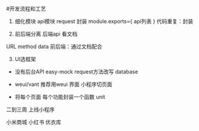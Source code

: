 #开发流程和工艺

1. 细化模块 api模块
request 封装
module.exports={
    api列表
}
代码重复：封装

2. 前后端分离
 后端api 看文档

 URL method  data
 前后端：通过文档配合

 3. UI选框架

  - 没有后台API
  easy-mock  request方法改写 database

  - weui/vant 推荐用weui 界面 小程序切页面

  - 将每个页面 每个功能封装一个函数 unit

  二到三周 上线小程序

  小米商城  小红书   优衣库  